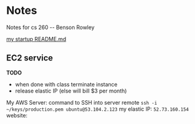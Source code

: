 # Notes
Notes for cs 260 -- Benson Rowley


[my startup README.md ](README.md)


## EC2 service
**TODO**
- when done with class terminate instance 
- release elastic IP (else will bill $3 per month)

My AWS Server:
command to SSH into server remote
`ssh -i ~/keys/production.pem ubuntu@53.104.2.123`
my elastic IP: `52.73.160.154`   website: [](http://52.73.160.154/)


